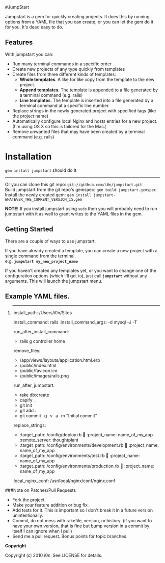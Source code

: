 #JumpStart

Jumpstart is a gem for quickly creating projects.
It does this by running options from a YAML file that you can create, or you can let the gem do it for you.
It's dead easy to do.

## Features
With jumpstart you can:

* Run many terminal commands in a specific order
* Create new projects of any type quickly from templates
* Create files from three different kinds of templates:
  * **Whole templates**. A like for like copy from the template to the new project.
  * **Append templates**. The template is appended to a file generated by a terminal command (e.g. rails)
  * **Line templates**. The template is inserted into a file generated by a terminal command at a specific line number.
* Replace strings in the newly generated project with specified tags (like the project name)
* Automatically configure local Nginx and hosts entries for a new project. (I'm using OS X so this is tailored for the Mac.)
* Remove unwanted files that may have been created by a terminal command (e.g. rails)

# Installation
`gem install jumpstart` should do it.
- - - - -
Or you can clone this git repo:               `git://github.com/i0n/jumpstart.git`  
Build jumpstart from the git repo's gemspec:  `gem build jumpstart.gemspec`  
Install the newly created gem:                `gem install jumpstart-WHATEVER_THE_CURRENT_VERSION_IS.gem`  

**NOTE!** If you install jumpstart using `sudo` then you will probably need to run jumpstart with it as well to grant writes to the YAML files in the gem.

## Getting Started
There are a couple of ways to use jumpstart.

If you have already created a template, you can create a new project with a single command from the terminal.  
e.g. **`jumpstart my_new_project_name`**  

If you haven't created any templates yet, or you want to change one of the configuration options (which I'll get to), just call **`jumpstart`** without any arguments. This will launch the jumpstart menu.

## Example YAML files.
1.
    ---

    :install_path: /Users/i0n/Sites

    :install_command: rails 
    :install_command_args: -d mysql -J -T

    :run_after_install_command:
      - rails g controller home

    :remove_files:
      - /app/views/layouts/application.html.erb
      - /public/index.html
      - /public/favicon.ico
      - /public/images/rails.png

    :run_after_jumpstart:
      - rake db:create
      - capify .
      - git init
      - git add .
      - git commit -q -v -a -m "Initial commit"

    :replace_strings:
      - :target_path: /config/deploy.rb
        :symbols:
          :project_name: name_of_my_app
          :remote_server: thoughtplant
      - :target_path: /config/environments/development.rb
        :symbols:
          :project_name: name_of_my_app
      - :target_path: /config/environments/test.rb
        :symbols:
          :project_name: name_of_my_app
      - :target_path: /config/environments/production.rb
        :symbols:
          :project_name: name_of_my_app

    :local_nginx_conf: /usr/local/nginx/conf/nginx.conf
  
###Note on Patches/Pull Requests
 
* Fork the project.
* Make your feature addition or bug fix.
* Add tests for it. This is important so I don't break it in a
  future version unintentionally.
* Commit, do not mess with rakefile, version, or history.
  (if you want to have your own version, that is fine but bump version in a commit by itself I can ignore when I pull)
* Send me a pull request. Bonus points for topic branches.

**Copyright**

Copyright (c) 2010 i0n. See LICENSE for details.
